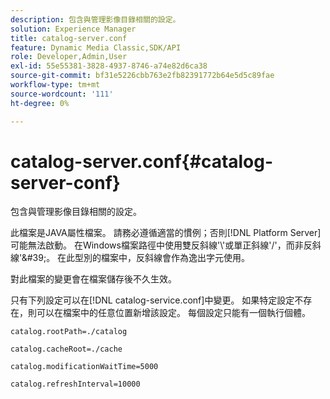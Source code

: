 ```yaml
---
description: 包含與管理影像目錄相關的設定。
solution: Experience Manager
title: catalog-server.conf
feature: Dynamic Media Classic,SDK/API
role: Developer,Admin,User
exl-id: 55e55381-3828-4937-8746-a74e82d6ca38
source-git-commit: bf31e5226cbb763e2fb82391772b64e5d5c89fae
workflow-type: tm+mt
source-wordcount: '111'
ht-degree: 0%

---
```


# catalog-server.conf{#catalog-server-conf}

包含與管理影像目錄相關的設定。

此檔案是JAVA屬性檔案。 請務必遵循適當的慣例；否則[!DNL Platform Server]可能無法啟動。 在Windows檔案路徑中使用雙反斜線&#39;\\&#39;或單正斜線&#39;/&#39;，而非反斜線&#39;\&#39;。 在此型別的檔案中，反斜線會作為逸出字元使用。

對此檔案的變更會在檔案儲存後不久生效。

只有下列設定可以在[!DNL catalog-service.conf]中變更。 如果特定設定不存在，則可以在檔案中的任意位置新增該設定。 每個設定只能有一個執行個體。

`catalog.rootPath=./catalog`

`catalog.cacheRoot=./cache`

`catalog.modificationWaitTime=5000`

`catalog.refreshInterval=10000`
